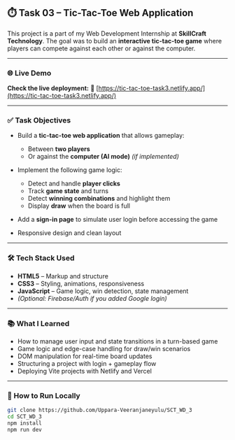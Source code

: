 ## ⏱️ Task 03 – Tic-Tac-Toe Web Application

This project is a part of my Web Development Internship at **SkillCraft Technology**. The goal was to build an **interactive tic-tac-toe game** where players can compete against each other or against the computer.

---

### 🌐 Live Demo

**Check the live deployment:**
🔗 [https://tic-tac-toe-task3.netlify.app/](https://tic-tac-toe-task3.netlify.app/)

---

### ✅ Task Objectives

* Build a **tic-tac-toe web application** that allows gameplay:

  * Between **two players**
  * Or against the **computer (AI mode)** *(if implemented)*
* Implement the following game logic:

  * Detect and handle **player clicks**
  * Track **game state** and turns
  * Detect **winning combinations** and highlight them
  * Display **draw** when the board is full
* Add a **sign-in page** to simulate user login before accessing the game
* Responsive design and clean layout

---

### 🛠️ Tech Stack Used

* **HTML5** – Markup and structure
* **CSS3** – Styling, animations, responsiveness
* **JavaScript** – Game logic, win detection, state management
* *(Optional: Firebase/Auth if you added Google login)*

---

### 📚 What I Learned

* How to manage user input and state transitions in a turn-based game
* Game logic and edge-case handling for draw/win scenarios
* DOM manipulation for real-time board updates
* Structuring a project with login + gameplay flow
* Deploying Vite projects with Netlify and Vercel

---

### 🚀 How to Run Locally

```bash
git clone https://github.com/Uppara-Veeranjaneyulu/SCT_WD_3
cd SCT_WD_3
npm install
npm run dev
```
